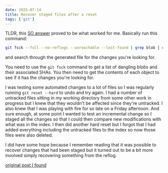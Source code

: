```yaml
---
date: 2025-07-14
title: Recover staged files after a reset
tags: ['git']
---
```


TLDR, this [SO answer](https://stackoverflow.com/a/58853981/1715138) proved to be what worked for me.
Basically run this command:

```bash
git fsck --full --no-reflogs --unreachable --lost-found | grep blob | cut -d\  -f3 | while read in; do printf "blob: $in\n"; git cat-file -p $in; printf "\n--------------------------------\n"; done > recover.txt
```

and search through the generated file for the changes you're looking for.

You need to use the `git fsck` command to get a list of dangling _blobs_ and their associated SHAs.
You then need to get the contents of each object to see if it has the changes you're looking for.

I was testing some automated changes to a lot of files so I was regularly running `git reset --hard` to undo and try again.
I had a number of untracked files sitting in my working directory from some other work in progress but I knew that they wouldn't be affected since they're untracked.
I also knew that I was playing with fire for so late on a Friday afternoon.
And sure enough, at some point I wanted to test an incremental change so I staged all the changes so that I could then compare new modifications with what was in the index.
I then did another hard reset but I forgot that I had added everything including the untracked files to the index so now those files were also deleted.

I did have some hope because I remember reading that it was possible to recover changes that had been staged but it turned out to be a bit more involved simply recovering something from the reflog.

[original post I found](https://blog.plover.com/2016/04/16/)
